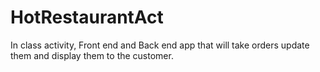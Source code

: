 # HotRestaurantAct
In class activity, Front end and Back end app that will take orders update them and display them to the customer.
